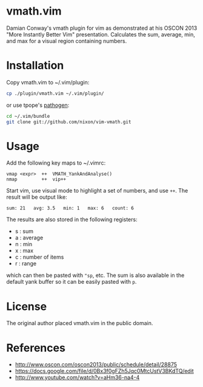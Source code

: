 # vmath.vim

Damian Conway's vmath plugin for vim as demonstrated at his OSCON 2013
"More Instantly Better Vim" presentation.  Calculates the sum, average,
min, and max for a visual region containing numbers.

# Installation

Copy vmath.vim to ~/.vim/plugin:

```bash
cp ./plugin/vmath.vim ~/.vim/plugin/
```

or use tpope's [pathogen](https://github.com/tpope/vim-pathogen):

```bash
cd ~/.vim/bundle
git clone git://github.com/nixon/vim-vmath.git
```

# Usage

Add the following key maps to ~/.vimrc:

```vim
vmap <expr>  ++  VMATH_YankAndAnalyse()
nmap         ++  vip++
```

Start vim, use visual mode to highlight a set of numbers, and use `++`.
The result will be output like:

```
sum: 21   avg: 3.5   min: 1   max: 6   count: 6
```

The results are also stored in the following registers:

 * s : sum
 * a : average
 * n : min
 * x : max
 * c : number of items
 * r : range

which can then be pasted with `"sp`, etc.  The sum is also available in
the default yank buffer so it can be easily pasted with `p`.

# License

The original author placed vmath.vim in the public domain.

# References

 * http://www.oscon.com/oscon2013/public/schedule/detail/28875
 * https://docs.google.com/file/d/0Bx3f0gFZh5Jqc0MtcUstV3BKdTQ/edit
 * http://www.youtube.com/watch?v=aHm36-na4-4
